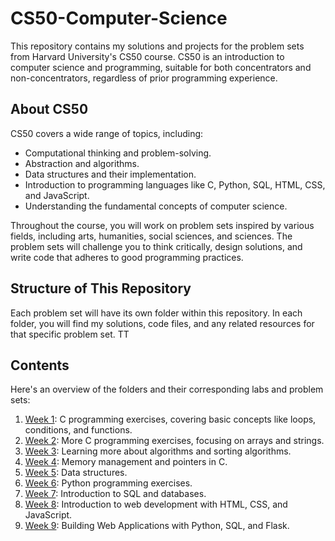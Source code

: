 # CS50-Computer-Science

This repository contains my solutions and projects for the problem sets from Harvard University's CS50 course. CS50 is an introduction to computer science and programming, suitable for both concentrators and non-concentrators, regardless of prior programming experience.

## About CS50

CS50 covers a wide range of topics, including:

- Computational thinking and problem-solving.
- Abstraction and algorithms.
- Data structures and their implementation.
- Introduction to programming languages like C, Python, SQL, HTML, CSS, and JavaScript.
- Understanding the fundamental concepts of computer science.

Throughout the course, you will work on problem sets inspired by various fields, including arts, humanities, social sciences, and sciences. The problem sets will challenge you to think critically, design solutions, and write code that adheres to good programming practices.

## Structure of This Repository

Each problem set will have its own folder within this repository. In each folder, you will find my solutions, code files, and any related resources for that specific problem set.
TT
## Contents

Here's an overview of the folders and their corresponding labs and problem sets:

1. [Week 1](week-1/): C programming exercises, covering basic concepts like loops, conditions, and functions.
2. [Week 2](week-2/): More C programming exercises, focusing on arrays and strings.
3. [Week 3](week-3/): Learning more about algorithms and sorting algorithms.
4. [Week 4](week-4/): Memory management and pointers in C.
5. [Week 5](week-5/): Data structures.
6. [Week 6](week-6/): Python programming exercises.
7. [Week 7](week-7/): Introduction to SQL and databases.
8. [Week 8](week-8/): Introduction to web development with HTML, CSS, and JavaScript.
9. [Week 9](week-9/): Building Web Applications with Python, SQL, and Flask.
